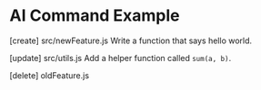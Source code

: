 # AI Command Example

[create] src/newFeature.js
Write a function that says hello world.

[update] src/utils.js
Add a helper function called `sum(a, b)`.

[delete] oldFeature.js
